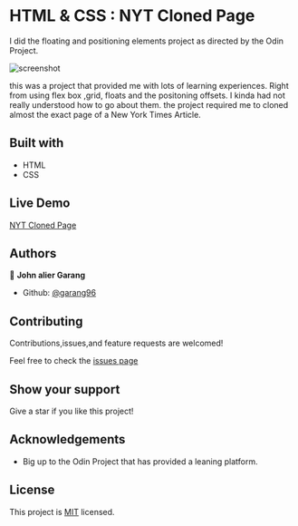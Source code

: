 # HTML & CSS : NYT Cloned Page

I did the floating and positioning elements project as directed by the Odin Project.

![screenshot](./images/screencapture-127-0-0-1-5500-index-html-2021-02-23-05_04_30.png)

this was a project that provided me with lots of learning experiences. Right from using flex box ,grid, floats and the positoning offsets. I kinda had not really understood how to go about them. the project required me to cloned almost the exact page of a New York Times Article.
## Built with

- HTML
- CSS

## Live Demo

[NYT Cloned Page](https://garang96.github.io/NYT-Cloned-Page/)

## Authors

👤 **John alier Garang**

- Github: [@garang96](https://github.com/garang96)


## Contributing

Contributions,issues,and feature requests are welcomed!

Feel free to check the [issues page](https://rawcdn.githack.com/garang96/form-clone/tree/form)

## Show your support

Give a star if you like this project!

## Acknowledgements

* Big up to the Odin Project that has provided a leaning platform.


## License

This project is [MIT](https://rawcdn.githack.com/garang96/cloned-page/tree/NYT) licensed.
